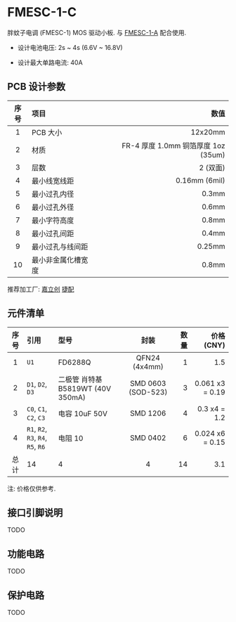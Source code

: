 # FMESC-1-C

胖蚊子电调 (FMESC-1) MOS 驱动小板.  与 [FMESC-1-A](../fmesc-1-a/) 配合使用.

+ 设计电池电压: 2s ~ 4s  (6.6V ~ 16.8V)

+ 设计最大单路电流: 40A


## PCB 设计参数

| 序号 | 项目 | 数值 |
| :--: | :-- | ---: |
| 1 | PCB 大小 | 12x20mm |
| 2 | 材质 | FR-4 厚度 1.0mm 铜箔厚度 1oz (35um) |
| 3 | 层数 | 2 (双面) |
| 4 | 最小线宽线距 | 0.16mm (6mil) |
| 5 | 最小过孔内径 | 0.3mm |
| 6 | 最小过孔外径 | 0.6mm |
| 7 | 最小字符高度 | 0.8mm |
| 8 | 最小过孔间距 | 0.4mm |
| 9 | 最小过孔与线间距 | 0.25mm |
| 10 | 最小非金属化槽宽度 | 0.8mm |

推荐加工厂: [嘉立创](https://www.jlc.com/) [捷配](https://www.jiepei.com/)


## 元件清单

| 序号 | 引用 | 型号 | 封装 | 数量 | 价格 (CNY) |
| :--: | :-- | :--- | :--: | --: | ---------: |
| 1 | `U1` | FD6288Q | QFN24 (4x4mm) | 1 | 1.5 |
| 2 | `D1`, `D2`, `D3` | 二极管 肖特基 B5819WT (40V 350mA) | SMD 0603 (SOD-523) | 3 | 0.061 x3 = 0.19 |
| 3 | `C0`, `C1`, `C2`, `C3` | 电容 10uF 50V | SMD 1206 | 4 | 0.3 x4 = 1.2 |
| 4 | `R1`, `R2`, `R3`, `R4`, `R5`, `R6` | 电阻 10 | SMD 0402 | 6 | 0.024 x6 = 0.15 |
| 总计 | 14 | 4 | 4 | 14 | 3.1 |

注: 价格仅供参考.


## 接口引脚说明

TODO


## 功能电路

TODO


## 保护电路

TODO
